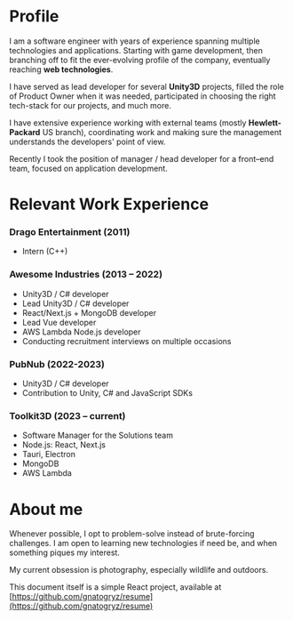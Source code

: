 # Profile
I am a software engineer with years of experience spanning multiple technologies and applications.
Starting with game development, then branching off to fit the ever-evolving profile of the company, eventually reaching **web technologies**.

I have served as lead developer for several **Unity3D** projects, filled the role of Product Owner when it was needed,
participated in choosing the right tech-stack for our projects, and much more.

I have extensive experience working with external teams (mostly **Hewlett-Packard** US branch),
coordinating work and making sure the management understands the developers' point of view.

Recently I took the position of manager / head developer for a front–end team, focused on application development.

# Relevant Work Experience
### Drago Entertainment (2011)
- Intern (C++)

### Awesome Industries (2013 – 2022)
- Unity3D / C# developer
- Lead Unity3D / C# developer
- React/Next.js + MongoDB developer
- Lead Vue developer
- AWS Lambda Node.js developer
- Conducting recruitment interviews on multiple occasions

### PubNub (2022-2023)
- Unity3D / C# developer
- Contribution to Unity, C# and JavaScript SDKs

### Toolkit3D (2023 – current)
- Software Manager for the Solutions team
- Node.js: React, Next.js
- Tauri, Electron
- MongoDB
- AWS Lambda

# About me
Whenever possible, I opt to problem-solve instead of brute-forcing challenges.
I am open to learning new technologies if need be, and when something piques my interest.

My current obsession is photography, especially wildlife and outdoors.

This document itself is a simple React project, available at [https://github.com/gnatogryz/resume](https://github.com/gnatogryz/resume)